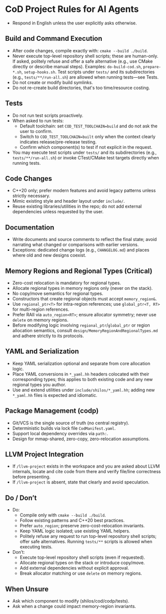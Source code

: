 # CoD Project Rules for AI Agents

- Respond in English unless the user explicitly asks otherwise.

## Build and Command Execution
- After code changes, compile exactly with: `cmake --build ./build`.
- Never execute top-level repository shell scripts; these are human-only. If asked, politely refuse and offer a safe alternative (e.g., use CMake directly or describe manual steps). Examples: `do-build-cod.sh`, `prepare-*.sh`, `setup-hooks.sh`. Test scripts under `tests/` and its subdirectories (e.g., `tests/**/run-all.sh`) are allowed when running tests—see Tests.
- Do not create or modify build symlinks.
- Do not re-create build directories, that's too time/resource costing.

## Tests
- Do not run test scripts proactively.
- When asked to run tests:
  - Default toolchain: set `COD_TEST_TOOLCHAIN=build` and do not ask the user to confirm.
  - Switch to `COD_TEST_TOOLCHAIN=built` only when the context clearly indicates release/pre-release testing.
  - Confirm which component(s) to test if not explicit in the request.
- You may execute test scripts under `tests/` and its subdirectories (e.g., `tests/**/run-all.sh`) or invoke CTest/CMake test targets directly when running tests.

## Code Changes
- C++20 only; prefer modern features and avoid legacy patterns unless strictly necessary.
- Mimic existing style and header layout under `include/`.
- Reuse existing libraries/utilities in the repo; do not add external dependencies unless requested by the user.

## Documentation
- Write documents and source comments to reflect the final state; avoid narrating what changed or comparisons with earlier versions.
- Exceptions: dedicated change logs (e.g., `CHANGELOG.md`) and places where old and new designs coexist.

## Memory Regions and Regional Types (Critical)
- Zero-cost relocation is mandatory for regional types.
- Allocate regional types in memory regions only (never on the stack).
- No copy/move semantics for regional types.
- Constructors that create regional objects must accept `memory_region&`.
- Use `regional_ptr<T>` for intra-region references; use `global_ptr<T, RT>` for multi-region references.
- Prefer RAII via `auto_region<RT>`; ensure allocator symmetry; never use `delete` on memory regions.
- Before modifying logic involving `regional_ptr`/`global_ptr` or region allocation semantics, consult `design/MemoryRegionAndRegionalTypes.md` and adhere strictly to its protocols.

## YAML and Serialization
- Keep YAML serialization optional and separate from core allocation logic.
- Place YAML conversions in `*_yaml.hh` headers colocated with their corresponding types; this applies to both existing code and any new regional types you author.
- Use and extend utilities under `include/shilos/*_yaml.hh`; adding new `*_yaml.hh` files is expected and idiomatic.

## Package Management (codp)
- Git/VCS is the single source of truth (no central registry).
- Deterministic builds via lock file `CodManifest.yaml`.
- Support local dependency overrides via `path:`.
- Design for mmap-shared, zero-copy, zero-relocation assumptions.

## LLVM Project Integration
- If `/llvm-project` exists in the workspace and you are asked about LLVM internals, locate and cite code from there and verify file/line correctness before presenting.
- If `/llvm-project` is absent, state that clearly and avoid speculation.

## Do / Don’t
- Do:
  - Compile only with `cmake --build ./build`.
  - Follow existing patterns and C++20 best practices.
  - Prefer `auto_region`; preserve zero-cost-relocation invariants.
  - Keep YAML logic isolated; use existing YAML helpers.
  - Politely refuse any request to run top-level repository shell scripts; offer safe alternatives. Running `tests/**` scripts is allowed when executing tests.
- Don’t:
  - Execute top-level repository shell scripts (even if requested).
  - Allocate regional types on the stack or introduce copy/move.
  - Add external dependencies without explicit approval.
  - Break allocator matching or use `delete` on memory regions.

## When Unsure
- Ask which component to modify (shilos/cod/codp/tests).
- Ask when a change could impact memory-region invariants.
